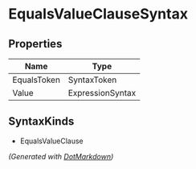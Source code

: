 # EqualsValueClauseSyntax

## Properties

| Name        | Type             |
| ----------- | ---------------- |
| EqualsToken | SyntaxToken      |
| Value       | ExpressionSyntax |

## SyntaxKinds

* EqualsValueClause

*\(Generated with [DotMarkdown](http://github.com/JosefPihrt/DotMarkdown)\)*